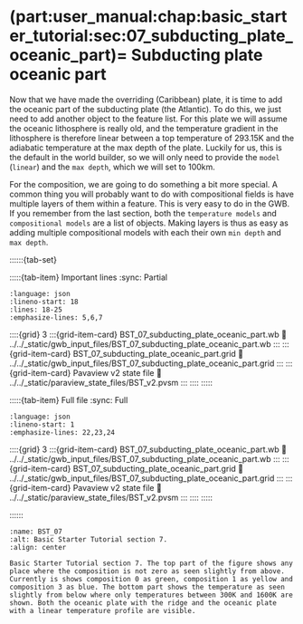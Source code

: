 (part:user_manual:chap:basic_starter_tutorial:sec:07_subducting_plate_oceanic_part)=
Subducting plate oceanic part
========================

Now that we have made the overriding (Caribbean) plate, it is time to add the oceanic part of the subducting plate (the Atlantic). To do this, we just need to add another object to the feature list. For this plate we will assume the oceanic lithosphere is really old, and the temperature gradient in the lithosphere is therefore linear between a top temperature of 293.15K and the adiabatic temperature at the max depth of the plate. Luckily for us, this is the default in the world builder, so we will only need to provide the `model` (`linear`) and the `max depth`, which we will set to 100km.

For the composition, we are going to do something a bit more special. A common thing you will probably want to do with compositional fields is have multiple layers of them within a feature. This is very easy to do in the GWB. If you remember from the last section, both the `temperature models` and `compositional models` are a list of objects. Making layers is thus as easy as adding multiple compositional models with each their own `min depth` and `max depth`. 

::::::{tab-set}

:::::{tab-item} Important lines
:sync: Partial

```{literalinclude} ../../_static/gwb_input_files/BST_07_subducting_plate_oceanic_part.wb
:language: json
:lineno-start: 18
:lines: 18-25
:emphasize-lines: 5,6,7
```
::::{grid} 3
:::{grid-item-card} BST_07_subducting_plate_oceanic_part.wb
:link: ../../_static/gwb_input_files/BST_07_subducting_plate_oceanic_part.wb
:::
:::{grid-item-card} BST_07_subducting_plate_oceanic_part.grid
:link: ../../_static/gwb_input_files/BST_07_subducting_plate_oceanic_part.grid
:::
:::{grid-item-card} Pavaview v2 state file 
:link: ../../_static/paraview_state_files/BST_v2.pvsm
:::
::::
:::::

:::::{tab-item} Full file
:sync: Full


```{literalinclude} ../../_static/gwb_input_files/BST_07_subducting_plate_oceanic_part.wb
:language: json
:lineno-start: 1
:emphasize-lines: 22,23,24
```

::::{grid} 3
:::{grid-item-card} BST_07_subducting_plate_oceanic_part.wb
:link: ../../_static/gwb_input_files/BST_07_subducting_plate_oceanic_part.wb
:::
:::{grid-item-card} BST_07_subducting_plate_oceanic_part.grid
:link: ../../_static/gwb_input_files/BST_07_subducting_plate_oceanic_part.grid
:::
:::{grid-item-card} Pavaview v2 state file 
:link: ../../_static/paraview_state_files/BST_v2.pvsm
:::
::::
:::::

::::::


```{figure} ../../../../doc/sphinx/_static/images/user_manual/basic_starter_tutorial/BST_07.png
:name: BST_07
:alt: Basic Starter Tutorial section 7. 
:align: center

Basic Starter Tutorial section 7. The top part of the figure shows any place where the composition is not zero as seen slightly from above. Currently is shows composition 0 as green, composition 1 as yellow and composition 3 as blue. The bottom part shows the temperature as seen slightly from below where only temperatures between 300K and 1600K are shown. Both the oceanic plate with the ridge and the oceanic plate with a linear temperature profile are visible.
```